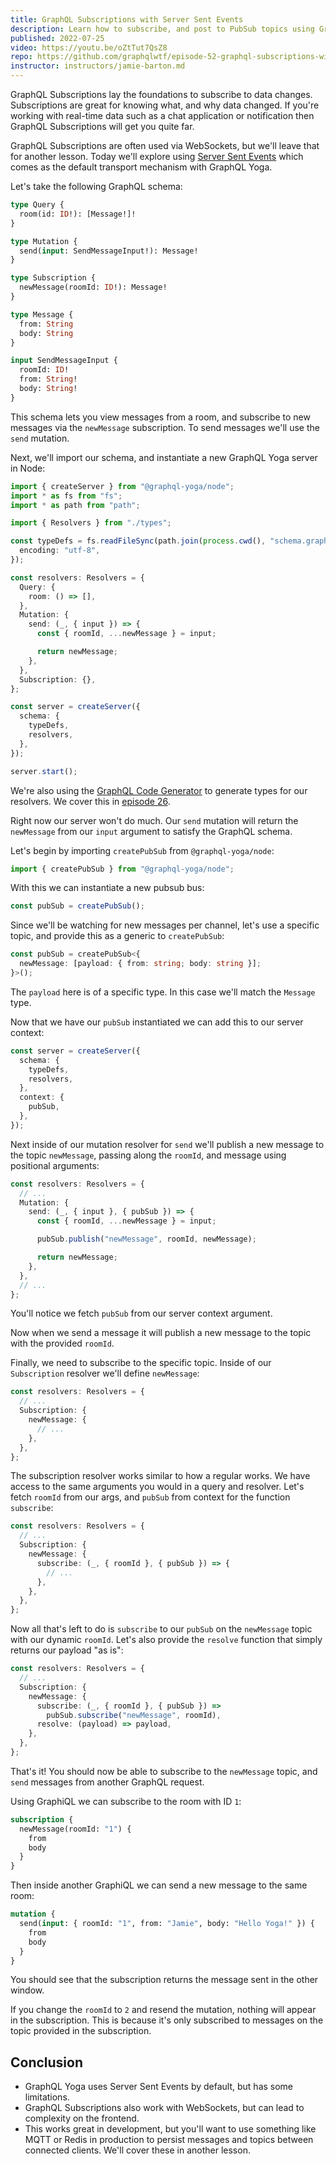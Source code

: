 ```yaml
---
title: GraphQL Subscriptions with Server Sent Events
description: Learn how to subscribe, and post to PubSub topics using GraphQL Subscriptions, Server Sent Events, and GraphQL Yoga.
published: 2022-07-25
video: https://youtu.be/oZtTut7QsZ8
repo: https://github.com/graphqlwtf/episode-52-graphql-subscriptions-with-server-sent-events
instructor: instructors/jamie-barton.md
---
```


GraphQL Subscriptions lay the foundations to subscribe to data changes. Subscriptions are great for knowing what, and why data changed. If you're working with real-time data such as a chat application or notification then GraphQL Subscriptions will get you quite far.

GraphQL Subscriptions are often used via WebSockets, but we'll leave that for another lesson. Today we'll explore using [Server Sent Events](https://developer.mozilla.org/en-US/docs/Web/API/Server-sent_events/Using_server-sent_events) which comes as the default transport mechanism with GraphQL Yoga.

Let's take the following GraphQL schema:

```graphql
type Query {
  room(id: ID!): [Message!]!
}

type Mutation {
  send(input: SendMessageInput!): Message!
}

type Subscription {
  newMessage(roomId: ID!): Message!
}

type Message {
  from: String
  body: String
}

input SendMessageInput {
  roomId: ID!
  from: String!
  body: String!
}
```

This schema lets you view messages from a room, and subscribe to new messages via the `newMessage` subscription. To send messages we'll use the `send` mutation.

Next, we'll import our schema, and instantiate a new GraphQL Yoga server in Node:

```ts
import { createServer } from "@graphql-yoga/node";
import * as fs from "fs";
import * as path from "path";

import { Resolvers } from "./types";

const typeDefs = fs.readFileSync(path.join(process.cwd(), "schema.graphql"), {
  encoding: "utf-8",
});

const resolvers: Resolvers = {
  Query: {
    room: () => [],
  },
  Mutation: {
    send: (_, { input }) => {
      const { roomId, ...newMessage } = input;

      return newMessage;
    },
  },
  Subscription: {},
};

const server = createServer({
  schema: {
    typeDefs,
    resolvers,
  },
});

server.start();
```

We're also using the [GraphQL Code Generator](https://www.graphql-code-generator.com) to generate types for our resolvers. We cover this in [episode 26](/episodes/26-type-safe-resolvers-with-graphql-code-generator).

Right now our server won't do much. Our `send` mutation will return the `newMessage` from our `input` argument to satisfy the GraphQL schema.

Let's begin by importing `createPubSub` from `@graphql-yoga/node`:

```ts
import { createPubSub } from "@graphql-yoga/node";
```

With this we can instantiate a new pubsub bus:

```ts
const pubSub = createPubSub();
```

Since we'll be watching for new messages per channel, let's use a specific topic, and provide this as a generic to `createPubSub`:

```ts
const pubSub = createPubSub<{
  newMessage: [payload: { from: string; body: string }];
}>();
```

The `payload` here is of a specific type. In this case we'll match the `Message` type.

Now that we have our `pubSub` instantiated we can add this to our server context:

```ts
const server = createServer({
  schema: {
    typeDefs,
    resolvers,
  },
  context: {
    pubSub,
  },
});
```

Next inside of our mutation resolver for `send` we'll publish a new message to the topic `newMessage`, passing along the `roomId`, and message using positional arguments:

```ts
const resolvers: Resolvers = {
  // ...
  Mutation: {
    send: (_, { input }, { pubSub }) => {
      const { roomId, ...newMessage } = input;

      pubSub.publish("newMessage", roomId, newMessage);

      return newMessage;
    },
  },
  // ...
};
```

You'll notice we fetch `pubSub` from our server context argument.

Now when we send a message it will publish a new message to the topic with the provided `roomId`.

Finally, we need to subscribe to the specific topic. Inside of our `Subscription` resolver we'll define `newMessage`:

```ts
const resolvers: Resolvers = {
  // ...
  Subscription: {
    newMessage: {
      // ...
    },
  },
};
```

The subscription resolver works similar to how a regular works. We have access to the same arguments you would in a query and resolver. Let's fetch `roomId` from our args, and `pubSub` from context for the function `subscribe`:

```ts
const resolvers: Resolvers = {
  // ...
  Subscription: {
    newMessage: {
      subscribe: (_, { roomId }, { pubSub }) => {
        // ...
      },
    },
  },
};
```

Now all that's left to do is `subscribe` to our `pubSub` on the `newMessage` topic with our dynamic `roomId`. Let's also provide the `resolve` function that simply returns our payload "as is":

```ts
const resolvers: Resolvers = {
  // ...
  Subscription: {
    newMessage: {
      subscribe: (_, { roomId }, { pubSub }) =>
        pubSub.subscribe("newMessage", roomId),
      resolve: (payload) => payload,
    },
  },
};
```

That's it! You should now be able to subscribe to the `newMessage` topic, and `send` messages from another GraphQL request.

Using GraphiQL we can subscribe to the room with ID `1`:

```graphql
subscription {
  newMessage(roomId: "1") {
    from
    body
  }
}
```

Then inside another GraphiQL we can send a new message to the same room:

```graphql
mutation {
  send(input: { roomId: "1", from: "Jamie", body: "Hello Yoga!" }) {
    from
    body
  }
}
```

You should see that the subscription returns the message sent in the other window.

If you change the `roomId` to `2` and resend the mutation, nothing will appear in the subscription. This is because it's only subscribed to messages on the topic provided in the subscription.

## Conclusion

- GraphQL Yoga uses Server Sent Events by default, but has some limitations.
- GraphQL Subscriptions also work with WebSockets, but can lead to complexity on the frontend.
- This works great in development, but you'll want to use something like MQTT or Redis in production to persist messages and topics between connected clients. We'll cover these in another lesson.
